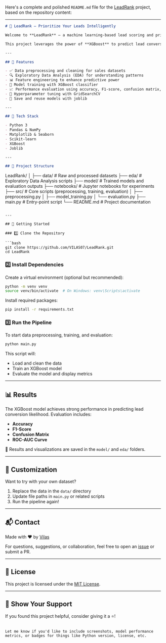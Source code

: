 Here's a complete and polished `README.md` file for the [LeadRank](https://github.com/VILAS07/LeadRank) project, based on the repository content:

---

```markdown
# 🧠 LeadRank – Prioritize Your Leads Intelligently

Welcome to **LeadRank** – a machine learning-based lead scoring and prioritization tool built to help sales and marketing teams identify high-quality leads from large datasets. 🚀

This project leverages the power of **XGBoost** to predict lead conversion probability and helps businesses focus on the most promising opportunities.

---

## 📌 Features

- ✅ Data preprocessing and cleaning for sales datasets
- 🔍 Exploratory Data Analysis (EDA) for understanding patterns
- 📊 Feature engineering to enhance predictive power
- 🤖 Model training with XGBoost classifier
- 📈 Performance evaluation using accuracy, F1-score, confusion matrix, and ROC-AUC
- 🧪 Hyperparameter tuning with GridSearchCV
- 💾 Save and reuse models with joblib

---

## 🧰 Tech Stack

- Python 3
- Pandas & NumPy
- Matplotlib & Seaborn
- Scikit-learn
- XGBoost
- Joblib

---

## 📂 Project Structure

```
LeadRank/
│
├── data/                  # Raw and processed datasets
├── eda/                   # Exploratory Data Analysis scripts
├── model/                 # Trained models and evaluation outputs
├── notebooks/             # Jupyter notebooks for experiments
├── src/                   # Core scripts (preprocessing, training, evaluation)
│   ├── preprocessing.py
│   ├── model_training.py
│   └── evaluation.py
├── main.py                # Entry-point script
└── README.md              # Project documentation
```

---

## 🚀 Getting Started

### 1️⃣ Clone the Repository

```bash
git clone https://github.com/VILAS07/LeadRank.git
cd LeadRank
```

### 2️⃣ Install Dependencies

Create a virtual environment (optional but recommended):

```bash
python -m venv venv
source venv/bin/activate  # On Windows: venv\Scripts\activate
```

Install required packages:

```bash
pip install -r requirements.txt
```

### 3️⃣ Run the Pipeline

To start data preprocessing, training, and evaluation:

```bash
python main.py
```

This script will:
- Load and clean the data
- Train an XGBoost model
- Evaluate the model and display metrics

---

## 📊 Results

The XGBoost model achieves strong performance in predicting lead conversion likelihood. Evaluation includes:

- **Accuracy**
- **F1-Score**
- **Confusion Matrix**
- **ROC-AUC Curve**

📍 Results and visualizations are saved in the `model/` and `eda/` folders.

---

## 🔧 Customization

Want to try with your own dataset?

1. Replace the data in the `data/` directory
2. Update file paths in `main.py` or related scripts
3. Run the pipeline again!

---

## 📬 Contact

Made with ❤️ by [Vilas](https://github.com/VILAS07)

For questions, suggestions, or collaboration, feel free to open an [issue](https://github.com/VILAS07/LeadRank/issues) or submit a PR.

---

## 📝 License

This project is licensed under the [MIT License](LICENSE).

---

## 🌟 Show Your Support

If you found this project helpful, consider giving it a ⭐️!

```

Let me know if you'd like to include screenshots, model performance metrics, or badges for things like Python version, license, etc.
